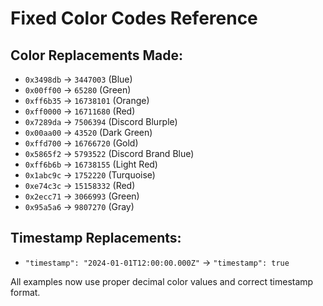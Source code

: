 # Fixed Color Codes Reference

## Color Replacements Made:

- `0x3498db` → `3447003` (Blue)
- `0x00ff00` → `65280` (Green) 
- `0xff6b35` → `16738101` (Orange)
- `0xff0000` → `16711680` (Red)
- `0x7289da` → `7506394` (Discord Blurple)
- `0x00aa00` → `43520` (Dark Green)
- `0xffd700` → `16766720` (Gold)
- `0x5865f2` → `5793522` (Discord Brand Blue)
- `0xff6b6b` → `16738155` (Light Red)
- `0x1abc9c` → `1752220` (Turquoise)
- `0xe74c3c` → `15158332` (Red)
- `0x2ecc71` → `3066993` (Green)
- `0x95a5a6` → `9807270` (Gray)

## Timestamp Replacements:

- `"timestamp": "2024-01-01T12:00:00.000Z"` → `"timestamp": true`

All examples now use proper decimal color values and correct timestamp format.